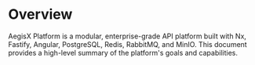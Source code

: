 # Overview

AegisX Platform is a modular, enterprise-grade API platform built with Nx, Fastify, Angular, PostgreSQL, Redis, RabbitMQ, and MinIO. This document provides a high-level summary of the platform's goals and capabilities.
